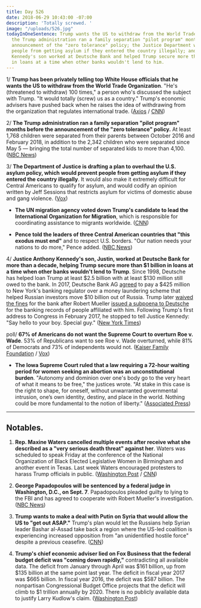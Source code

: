 ```yaml
---
title: Day 526
date: 2018-06-29 10:43:00 -07:00
description: 'Totally screwed. '
image: "/uploads/526.jpg"
todayInOneSentence: Trump wants the US to withdraw from the World Trade Organization;
  the Trump administration ran a family separation "pilot program" months before the
  announcement of the "zero tolerance" policy; the Justice Department wants to prevent
  people from getting asylum if they entered the country illegally; and Justice Anthony
  Kennedy's son worked at Deutsche Bank and helped Trump secure more than $1 billion
  in loans at a time when other banks wouldn't lend to him.
---
```


1/ **Trump has been privately telling top White House officials that he wants the US to withdraw from the World Trade Organization**. "He's (threatened to withdraw) 100 times," a person who's discussed the subject with Trump. "It would totally (screw) us as a country." Trump's economic advisers have pushed back when he raises the idea of withdrawing from the organization that regulates international trade. ([Axios](https://www.axios.com/trump-threat-withdraw-wto-world-trade-organization-f6ca180e-47d6-42aa-a3a3-f3228e97d715.html) / [CNN](https://www.cnn.com/2018/06/29/politics/trump-world-trade-organization/index.html))

2/ **The Trump administration ran a family separation "pilot program" months before the announcement of the "zero tolerance" policy.** At least 1,768 children were separated from their parents between October 2016 and February 2018, in addition to the 2,342 children who were separated since May 5 — bringing the total number of separated kids to more than 4,100. ([NBC News](https://www.nbcnews.com/storyline/immigration-border-crisis/trump-admin-ran-pilot-program-separating-migrant-families-2017-n887616))

3/ **The Department of Justice is drafting a plan to overhaul the U.S. asylum policy, which would prevent people from getting asylum if they entered the country illegally**. It would also make it extremely difficult for Central Americans to qualify for asylum, and would codify an opinion written by Jeff Sessions that restricts asylum for victims of domestic abuse and gang violence. ([Vox](https://www.vox.com/policy-and-politics/2018/6/29/17514590/asylum-illegal-central-american-immigration-trump))

* **The UN migration agency voted down Trump's candidate to lead the International Organization for Migration**, which is responsible for coordinating assistance to migrants worldwide. ([CNN](https://www.cnn.com/2018/06/29/politics/ken-isaacs-migration-united-nations/index.html))

* **Pence told the leaders of three Central American countries that "this exodus must end"** and to respect U.S. borders. "Our nation needs your nations to do more," Pence added. ([NBC News](https://www.nbcnews.com/politics/immigration/pence-tells-central-american-leaders-end-exodus-respect-u-s-n887661))

4/ **Justice Anthony Kennedy's son, Justin, worked at Deutsche Bank for more than a decade, helping Trump secure more than $1 billion in loans at a time when other banks wouldn't lend to Trump**. Since 1998, Deutsche has helped loan Trump at least $2.5 billion with at least $130 million still owed to the bank. In 2017, Deutsche Bank AG [agreed](https://whatthefuckjusthappenedtoday.com/2017/01/31/Day-12/#6-deutsche-bank-ag-agreed-to-pay-425) to pay a $425 million to New York's banking regulator over a money laundering scheme that helped Russian investors move $10 billion out of Russia. Trump later [waived the fines](https://whatthefuckjusthappenedtoday.com/2018/01/10/day-356/#6-the-trump-administration-waived-fi) for the bank after Robert Mueller [issued a subpoena to Deutsche](https://whatthefuckjusthappenedtoday.com/2017/12/05/day-320/#1-robert-mueller-issued-a-subpoena-f) for the banking records of people affiliated with him. Following Trump's first address to Congress in February 2017, he stopped to tell Justice Kennedy: "Say hello to your boy. Special guy." ([New York Times](https://www.nytimes.com/2018/06/28/us/politics/trump-anthony-kennedy-retirement.html))

poll/ **67% of Americans do not want the Supreme Court to overturn Roe v. Wade**. 53% of Republicans want to see Roe v. Wade overturned, while 81% of Democrats and 73% of independents would not. ([Kaiser Family Foundation](https://www.kff.org/health-reform/press-release/poll-two-thirds-of-americans-dont-want-the-supreme-court-to-overturn-roe-v-wade/) / [Vox](https://www.vox.com/policy-and-politics/2018/6/29/17517856/poll-roe-wade-kennedy-supreme-court-retirement))

* **The Iowa Supreme Court ruled that a law requiring a 72-hour waiting period for women seeking an abortion was an unconstitutional burden**. "Autonomy and dominion over one's body go to the very heart of what it means to be free," the justices wrote. "At stake in this case is the right to shape, for oneself, without unwarranted governmental intrusion, one’s own identity, destiny, and place in the world. Nothing could be more fundamental to the notion of liberty." ([Associated Press](https://apnews.com/882e886e3a504e34b6586aa5b882f77f))

---

## Notables.

1. **Rep. Maxine Waters cancelled multiple events after receive what she described as a "very serious death threat" against her**. Waters was scheduled to speak Friday at the conference of the National Organization of Black Elected Legislative Women in Birmingham and another event in Texas. Last week Waters encouraged protesters to harass Trump officials in public. ([Washington Post](https://www.washingtonpost.com/politics/rep-maxine-waters-cancels-events-due-to-very-serious-death-threat/2018/06/28/b5aca1c0-7b1c-11e8-80be-6d32e182a3bc_story.html?noredirect=on&utm_term=.ba23a0a09fdb) / [CNN](https://www.cnn.com/2018/06/28/politics/maxine-waters-threatened/index.html))

2. **George Papadopoulos will be sentenced by a federal judge in Washington, D.C., on Sept. 7**. Papadopoulos pleaded guilty to lying to the FBI and has agreed to cooperate with Robert Mueller's investigation. ([NBC News](https://www.nbcnews.com/news/crime-courts/ex-trump-aide-papadopoulos-will-be-sentenced-sept-7-n887586))

3. **Trump wants to make a deal with Putin on Syria that would allow the US to "get out ASAP."** Trump's plan would let the Russians help Syrian leader Bashar al-Assad take back a region where the US-led coalition is experiencing increased opposition from "an unidentified hostile force" despite a previous ceasefire. ([CNN](https://www.cnn.com/2018/06/28/politics/trump-king-of-jordan-syria-putin/index.html))

4. **Trump's chief economic adviser lied on Fox Business that the federal budget deficit was "coming down rapidly,"** contradicting all available data. The deficit from January through April was $161 billion, up from $135 billion at the same point last year. The deficit in fiscal year 2017 was $665 billion. In fiscal year 2016, the deficit was $587 billion. The nonpartisan Congressional Budget Office projects that the deficit will climb to $1 trillion annually by 2020. There is no publicly available data to justify Larry Kudlow's claim. ([Washington Post](https://www.washingtonpost.com/news/wonk/wp/2018/06/29/trumps-top-economic-adviser-says-deficit-is-coming-down-rapidly-contradicting-all-available-data/?utm_term=.1654a47088ae))